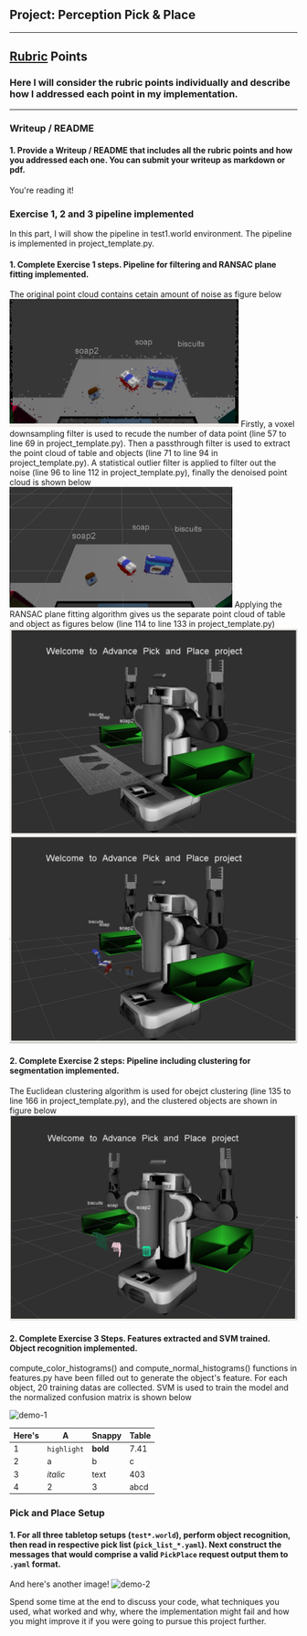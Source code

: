 ## Project: Perception Pick & Place

---

[//]: # (Image References)

[image1]: ./pics/noise.png
[image2]: ./pics/denoise.png
[image3]: ./pics/table.png
[image4]: ./pics/object.png
[image5]: ./pics/clustering.png
[image6]: ./pics/matrix_1.png
[image7]: ./pics/Label_test_1.png
[image8]: ./pics/Label_test_2.png
[image9]: ./pics/Label_test_3.png

## [Rubric](https://review.udacity.com/#!/rubrics/1067/view) Points
### Here I will consider the rubric points individually and describe how I addressed each point in my implementation.  

---
### Writeup / README

#### 1. Provide a Writeup / README that includes all the rubric points and how you addressed each one.  You can submit your writeup as markdown or pdf.  

You're reading it!

### Exercise 1, 2 and 3 pipeline implemented
In this part, I will show the pipeline in test1.world environment. The pipeline is implemented in project_template.py.
#### 1. Complete Exercise 1 steps. Pipeline for filtering and RANSAC plane fitting implemented.
The original point cloud contains cetain amount of noise as figure below
![alt text][image1]
Firstly, a voxel downsampling filter is used to recude the number of data point (line 57 to line 69 in project_template.py). Then a passthrough filter is used to extract the point cloud of table and objects (line 71 to line 94 in project_template.py). A statistical outlier filter is applied to filter out the noise (line 96 to line 112 in project_template.py), finally the denoised point cloud is shown below
![alt text][image2]
Applying the RANSAC plane fitting algorithm gives us the separate point cloud of table and object as figures below (line 114 to line 133 in project_template.py)
![alt text][image3]
![alt text][image4]
#### 2. Complete Exercise 2 steps: Pipeline including clustering for segmentation implemented.  
The Euclidean clustering algorithm is used for obejct clustering (line 135 to line 166 in project_template.py), and the clustered objects are shown in figure below
![alt text][image5]
#### 2. Complete Exercise 3 Steps.  Features extracted and SVM trained.  Object recognition implemented.
compute_color_histograms() and compute_normal_histograms() functions in features.py have been filled out to generate the object's feature. For each object, 20 training datas are collected. SVM is used to train the model and the normalized confusion matrix is shown below

![demo-1](https://user-images.githubusercontent.com/20687560/28748231-46b5b912-7467-11e7-8778-3095172b7b19.png)




Here's | A | Snappy | Table
--- | --- | --- | ---
1 | `highlight` | **bold** | 7.41
2 | a | b | c
3 | *italic* | text | 403
4 | 2 | 3 | abcd


### Pick and Place Setup

#### 1. For all three tabletop setups (`test*.world`), perform object recognition, then read in respective pick list (`pick_list_*.yaml`). Next construct the messages that would comprise a valid `PickPlace` request output them to `.yaml` format.

And here's another image! 
![demo-2](https://user-images.githubusercontent.com/20687560/28748286-9f65680e-7468-11e7-83dc-f1a32380b89c.png)

Spend some time at the end to discuss your code, what techniques you used, what worked and why, where the implementation might fail and how you might improve it if you were going to pursue this project further.  



